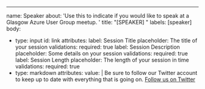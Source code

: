 ---
name: Speaker
about: 'Use this to indicate if you would like to speak at a Glasgow Azure User Group
  meetup. '
title: "[SPEAKER] <your-name>"
labels: [speaker]
body:
  - type: input
    id: link
    attributes:
      label: Session Title
      placeholder: The title of your session
    validations:
      required: true
      label: Session Description
      placeholder: Some details on your session
    validations:
      required: true
      label: Session Length
      placeholder: The length of your session in time
    validations:
      required: true
  - type: markdown
    attributes:
      value: |
        Be sure to follow our Twitter account to keep up to date with everything that is going on.  [Follow us on Twitter](https://www.twitter.com/glasgowazureug)


